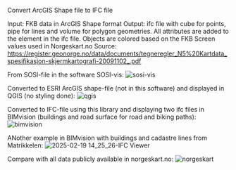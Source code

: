 Convert ArcGIS Shape file to IFC file

Input: FKB data in ArcGIS Shape format 
Output: ifc file with cube for points, pipe for lines and volume for polygon geometries. 
All attributes are added to the element in the ifc file. 
Objects are colored based on the FKB Screen values used in Norgeskart.no 
Source: https://register.geonorge.no/data/documents/tegneregler_N5%20Kartdata_spesifikasjon-skjermkartografi-20091102_.pdf 

From SOSI-file in the software SOSI-vis:
![sosi-vis](https://github.com/user-attachments/assets/ed25147d-812b-44f8-960d-d46a39742adf)

Converted to ESRI ArcGIS shape-file (not in this software) and displayed in QGIS (no styling done):
![qgis](https://github.com/user-attachments/assets/7ffaa007-d14b-487f-9408-03bb2f3ea39e)

Converted to IFC-file using this library and displaying two ifc files in BIMvision (buildings and road surface for road and biking paths):
![bimvision](https://github.com/user-attachments/assets/166476f5-0380-4ca7-a2cc-a628d64948a5)

ANother example in BIMvision with buildings and cadastre lines from Matrikkelen:
![2025-02-19 14_25_26-IFC Viewer](https://github.com/user-attachments/assets/1385ea0c-f936-4a75-afe3-47495a2407c1)

Compare with all data publicly available in norgeskart.no:
![norgeskart](https://github.com/user-attachments/assets/d9075437-becc-41ff-9ebc-c1e8d19e89c9)


